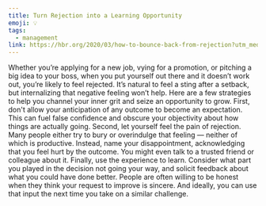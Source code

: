 ```yaml
---
title: Turn Rejection into a Learning Opportunity
emoji: 💡
tags:
  - management
link: https://hbr.org/2020/03/how-to-bounce-back-from-rejection?utm_medium=email&utm_source=newsletter_daily&utm_campaign=mtod_notactsubs
---
```


Whether you’re applying for a new job, vying for a promotion, or pitching a big idea to your boss, when you put yourself out there and it doesn’t work out, you’re likely to feel rejected. It’s natural to feel a sting after a setback, but internalizing that negative feeling won’t help. Here are a few strategies to help you channel your inner grit and seize an opportunity to grow. First, don't allow your anticipation of any outcome to become an expectation. This can fuel false confidence and obscure your objectivity about how things are actually going. Second, let yourself feel the pain of rejection. Many people either try to bury or overindulge that feeling — neither of which is productive. Instead, name your disappointment, acknowledging that you feel hurt by the outcome. You might even talk to a trusted friend or colleague about it. Finally, use the experience to learn. Consider what part you played in the decision not going your way, and solicit feedback about what you could have done better. People are often willing to be honest when they think your request to improve is sincere. And ideally, you can use that input the next time you take on a similar challenge.

